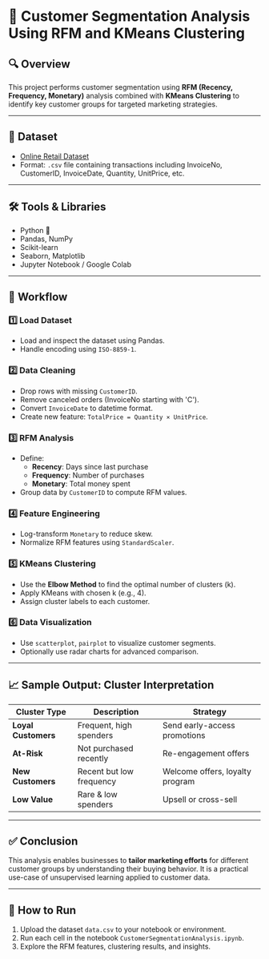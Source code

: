 # 🧠 Customer Segmentation Analysis Using RFM and KMeans Clustering

## 🔍 Overview
This project performs customer segmentation using **RFM (Recency, Frequency, Monetary)** analysis combined with **KMeans Clustering** to identify key customer groups for targeted marketing strategies.

---

## 📁 Dataset
- [Online Retail Dataset](https://www.kaggle.com/datasets/carrie1/ecommerce-data)
- Format: `.csv` file containing transactions including InvoiceNo, CustomerID, InvoiceDate, Quantity, UnitPrice, etc.

---

## 🛠️ Tools & Libraries
- Python 🐍
- Pandas, NumPy
- Scikit-learn
- Seaborn, Matplotlib
- Jupyter Notebook / Google Colab

---

## 🚀 Workflow

### 1️⃣ Load Dataset
- Load and inspect the dataset using Pandas.
- Handle encoding using `ISO-8859-1`.

### 2️⃣ Data Cleaning
- Drop rows with missing `CustomerID`.
- Remove canceled orders (InvoiceNo starting with 'C').
- Convert `InvoiceDate` to datetime format.
- Create new feature: `TotalPrice = Quantity × UnitPrice`.

### 3️⃣ RFM Analysis
- Define:
  - **Recency**: Days since last purchase
  - **Frequency**: Number of purchases
  - **Monetary**: Total money spent
- Group data by `CustomerID` to compute RFM values.

### 4️⃣ Feature Engineering
- Log-transform `Monetary` to reduce skew.
- Normalize RFM features using `StandardScaler`.

### 5️⃣ KMeans Clustering
- Use the **Elbow Method** to find the optimal number of clusters (k).
- Apply KMeans with chosen k (e.g., 4).
- Assign cluster labels to each customer.

### 6️⃣ Data Visualization
- Use `scatterplot`, `pairplot` to visualize customer segments.
- Optionally use radar charts for advanced comparison.

---

## 📈 Sample Output: Cluster Interpretation

| Cluster Type      | Description                | Strategy                          |
|------------------|----------------------------|-----------------------------------|
| **Loyal Customers** | Frequent, high spenders     | Send early-access promotions      |
| **At-Risk**         | Not purchased recently      | Re-engagement offers              |
| **New Customers**   | Recent but low frequency    | Welcome offers, loyalty program   |
| **Low Value**       | Rare & low spenders         | Upsell or cross-sell              |

---

## ✅ Conclusion
This analysis enables businesses to **tailor marketing efforts** for different customer groups by understanding their buying behavior. It is a practical use-case of unsupervised learning applied to customer data.

---

## 📌 How to Run
1. Upload the dataset `data.csv` to your notebook or environment.
2. Run each cell in the notebook `CustomerSegmentationAnalysis.ipynb`.
3. Explore the RFM features, clustering results, and insights.
